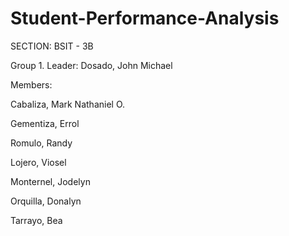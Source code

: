 # Student-Performance-Analysis

SECTION: BSIT - 3B

Group 1.
Leader: Dosado, John Michael

Members:

Cabaliza, Mark Nathaniel O.

Gementiza, Errol

Romulo, Randy

Lojero, Viosel

Monternel, Jodelyn

Orquilla, Donalyn

Tarrayo, Bea

